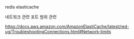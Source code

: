 redis elasticache 

네트워크 관련
포트 범위 관련

https://docs.aws.amazon.com/AmazonElastiCache/latest/red-ug/TroubleshootingConnections.html#Network-limits